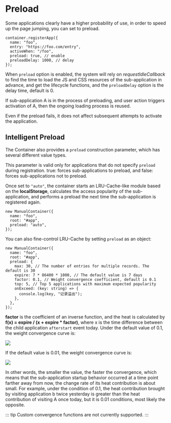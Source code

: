 # Preload

Some applications clearly have a higher probability of use, in order to speed up the page jumping, you can set to preload.

```ts{5-6}
container.registerApp({
  name: "foo",
  entry: "https://foo.com/entry",
  activeWhen: "/foo",
  preload: true, // enable
  preloadDelay: 1000, // delay
});
```

When `preload` option is enabled, the system will rely on _requestIdleCallback_ to find the time to load the JS and CSS resources of the sub-application in advance, and get the lifecycle functions, and the `preloadDelay` option is the delay time, default is 0.

If sub-application A is in the process of preloading, and user action triggers activation of A, then the ongoing loading process is reused.

Even if the preload fails, it does not affect subsequent attempts to activate the application.

## Intelligent Preload

The Container also provides a `preload` construction parameter, which has several different value types.

This parameter is valid only for applications that do not specify `preload` during registration. true: forces sub-applications to preload, and false: forces sub-applications not to preload.

Once set to `"auto"`, the container starts an LRU-Cache-like module based on the **localStorage**, calculates the access popularity of the sub-application, and performs a preload the next time the sub-application is registered again.

```ts{4}
new ManualContainer({
  name: "foo",
  root: "#app",
  preload: "auto",
});
```

You can also fine-control LRU-Cache by setting `preload` as an object:

```ts{4-12}
new ManualContainer({
  name: "foo",
  root: "#app",
  preload: {
    max: 30, // The number of entries for multiple records. The default is 30
    expire: 7 * 86400 * 1000, // The default value is 7 days
    factor: 0.1, // Weight convergence coefficient, default is 0.1
    top: 5, // Top 5 applications with maximum expected popularity
    onExceed: (key: string) => {
      console.log(key, "记录溢出");
    },
  },
});
```

**factor** is the coefficient of an inverse function, and the heat is calculated by **f(x) = expire / (x + expire \* factor)**, where x is the time difference between the child application `afterstart` event today. Under the default value of 0.1, the weight convergence curve is:

![](/assets/factor-01.png)

If the default value is 0.01, the weight convergence curve is:

![](/assets/factor-001.png)

In other words, the smaller the value, the faster the convergence, which means that the sub-application startup behavior occurred at a time point farther away from now, the change rate of its heat contribution is about small. For example, under the condition of 0.1, the heat contribution brought by visiting application b twice yesterday is greater than the heat contribution of visiting A once today, but it is 0.01 conditions, most likely the opposite.

::: tip
Custom convergence functions are not currently supported.
:::
